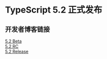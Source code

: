 # TypeScript 5.2 正式发布

## 开发者博客链接

[5.2 Beta](https://devblogs.microsoft.com/typescript/announcing-typescript-5-2-beta/)  
[5.2 RC](https://devblogs.microsoft.com/typescript/announcing-typescript-5-2-rc/)  
[5.2 Release](https://devblogs.microsoft.com/typescript/announcing-typescript-5-2)